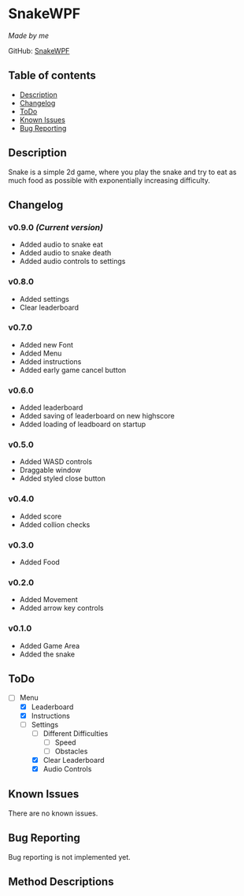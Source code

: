 # SnakeWPF
*Made by me*

GitHub: [SnakeWPF](https://github.com/NotCryze/SnakeWPF)

## Table of contents
- [Description](#Description)
- [Changelog](#Changelog)
- [ToDo](#ToDo)
- [Known Issues](#Known-Issues)
- [Bug Reporting](#Bug-Reporting)

## Description
Snake is a simple 2d game, where you play the snake and try to eat as much food as possible with exponentially increasing difficulty.

## Changelog
### v0.9.0 _(Current version)_
- Added audio to snake eat
- Added audio to snake death
- Added audio controls to settings

### v0.8.0
- Added settings
- Clear leaderboard

### v0.7.0
- Added new Font
- Added Menu
- Added instructions
- Added early game cancel button

### v0.6.0
- Added leaderboard
- Added saving of leaderboard on new highscore
- Added loading of leadboard on startup

### v0.5.0
- Added WASD controls
- Draggable window
- Added styled close button

### v0.4.0
- Added score
- Added collion checks

### v0.3.0
- Added Food

### v0.2.0
- Added Movement
- Added arrow key controls

### v0.1.0
- Added Game Area
- Added the snake

## ToDo
- [ ] Menu
  - [X] Leaderboard
  - [X] Instructions
  - [ ] Settings
    - [ ] Different Difficulties
      - [ ] Speed
      - [ ] Obstacles
    - [X] Clear Leaderboard
    - [X] Audio Controls

## Known Issues
There are no known issues.

## Bug Reporting
Bug reporting is not implemented yet.

## Method Descriptions
